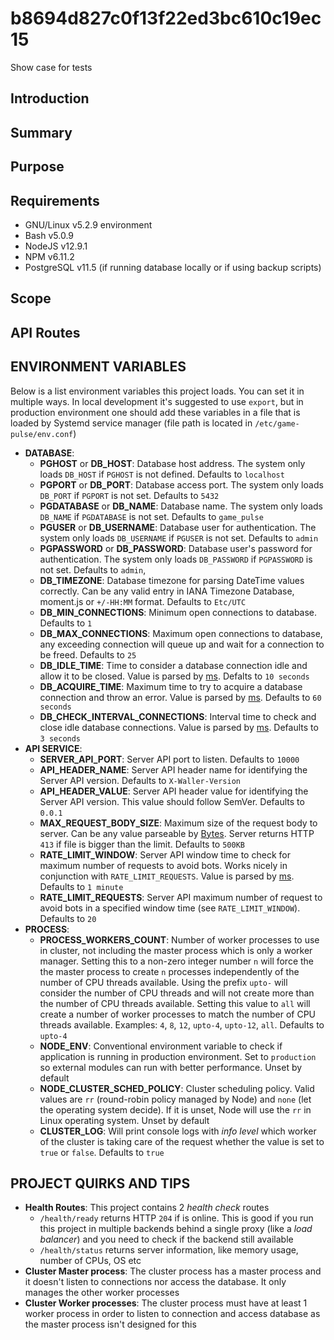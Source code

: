 # b8694d827c0f13f22ed3bc610c19ec15

Show case for tests

## **Introduction**

## **Summary**


## **Purpose**


## **Requirements**
-   GNU/Linux v5.2.9 environment
-   Bash v5.0.9
-   NodeJS v12.9.1
-   NPM v6.11.2
-   PostgreSQL v11.5 (if running database locally or if using backup scripts)


## **Scope**


## **API Routes**


## **ENVIRONMENT VARIABLES**
Below is a list environment variables this project loads. You can set it in multiple ways. In local development
it's suggested to use `export`, but in production environment one should add these variables in a file that is
loaded by Systemd service manager (file path is located in `/etc/game-pulse/env.conf`)
-   **DATABASE**:
    -   **PGHOST** or **DB_HOST**: Database host address. The system only loads `DB_HOST` if `PGHOST` is not defined. Defaults to `localhost`
    -   **PGPORT** or **DB_PORT**: Database access port. The system only loads `DB_PORT` if `PGPORT` is not set. Defaults to `5432`
    -   **PGDATABASE** or **DB_NAME**: Database name. The system only loads `DB_NAME` if `PGDATABASE` is not set. Defaults to `game_pulse`
    -   **PGUSER** or **DB_USERNAME**: Database user for authentication. The system only loads `DB_USERNAME` if `PGUSER` is not set. Defaults to `admin`
    -   **PGPASSWORD** or **DB_PASSWORD**: Database user's password for authentication. The system only loads `DB_PASSWORD` if `PGPASSWORD` is not set. Defaults to `admin`,
    -   **DB_TIMEZONE**: Database timezone for parsing DateTime values correctly. Can be any valid entry in IANA Timezone Database, moment.js or `+/-HH:MM` format. Defaults to `Etc/UTC`
    -   **DB_MIN_CONNECTIONS**: Minimum open connections to database. Defaults to `1`
    -   **DB_MAX_CONNECTIONS**: Maximum open connections to database, any exceeding connection will queue up and wait for a connection to be freed. Defaults to `25`
    -   **DB_IDLE_TIME**: Time to consider a database connection idle and allow it to be closed. Value is parsed by [ms](https://www.npmjs.com/package/ms). Defalts to `10 seconds`
    -   **DB_ACQUIRE_TIME**: Maximum time to try to acquire a database connection and throw an error. Value is parsed by [ms](https://www.npmjs.com/package/ms). Defaults to `60 seconds`
    -   **DB_CHECK_INTERVAL_CONNECTIONS**: Interval time to check and close idle database connections. Value is parsed by [ms](https://www.npmjs.com/package/ms). Defaults to `3 seconds`
-   **API SERVICE**:
    -   **SERVER_API_PORT**: Server API port to listen. Defaults to `10000`
    -   **API_HEADER_NAME**: Server API header name for identifying the Server API version. Defaults to `X-Waller-Version`
    -   **API_HEADER_VALUE**: Server API header value for identifying the Server API version. This value should follow SemVer. Defaults to `0.0.1`
    -   **MAX_REQUEST_BODY_SIZE**: Maximum size of the request body to server. Can be any value parseable by [Bytes](https://www.npmjs.com/package/bytes). Server returns HTTP `413` if file is bigger than the limit. Defaults to `500KB`
    -   **RATE_LIMIT_WINDOW**: Server API window time to check for maximum number of requests to avoid bots. Works nicely in conjunction with `RATE_LIMIT_REQUESTS`. Value is parsed by [ms](https://www.npmjs.com/package/ms). Defaults to `1 minute`
    -   **RATE_LIMIT_REQUESTS**: Server API maximum number of request to avoid bots in a specified window time (see `RATE_LIMIT_WINDOW`). Defaults to `20`
-   **PROCESS**:
    -   **PROCESS_WORKERS_COUNT**: Number of worker processes to use in cluster, not including the master process which is only a worker manager. Setting this to a non-zero integer number `n` will force the the master process to create `n` processes independently of the number of CPU threads available. Using the prefix `upto-` will consider the number of CPU threads and will not create more than the number of CPU threads available. Setting this value to `all` will create a number of worker processes to match the number of CPU threads available. Examples: `4`, `8`, `12`, `upto-4`, `upto-12`, `all`. Defaults to `upto-4`
    -   **NODE_ENV**: Conventional environment variable to check if application is running in production environment. Set to `production` so external modules can run with better performance. Unset by default
    -   **NODE_CLUSTER_SCHED_POLICY**: Cluster scheduling policy. Valid values are `rr` (round-robin policy managed by Node) and `none` (let the operating system decide). If it is unset, Node will use the `rr` in Linux operating system. Unset by default
    -   **CLUSTER_LOG**: Will print console logs with _info level_ which worker of the cluster is taking care of the request whether the value is set to `true` or `false`. Defaults to `true`


## **PROJECT QUIRKS AND TIPS**
-   **Health Routes**: This project contains 2 _health check_ routes
    -   `/health/ready` returns HTTP `204` if is online. This is good if you run this project in multiple backends behind a single proxy (like a _load balancer_) and you need to check if the backend still available
    -   `/health/status` returns server information, like memory usage, number of CPUs, OS etc
-   **Cluster Master process**: The cluster process has a master process and it doesn't listen to connections nor access the database. It only manages the other worker processes
-   **Cluster Worker processes**: The cluster process must have at least 1 worker process in order to listen to connection and access database as the master process isn't designed for this
